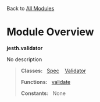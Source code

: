 Back to [All Modules](https://github.com/pyrustic/jesth/blob/master/docs/modules/README.md#readme)

# Module Overview

**jesth.validator**
 
No description

> **Classes:** &nbsp; [Spec](https://github.com/pyrustic/jesth/blob/master/docs/modules/content/jesth.validator/content/classes/Spec.md#class-spec) &nbsp;&nbsp; [Validator](https://github.com/pyrustic/jesth/blob/master/docs/modules/content/jesth.validator/content/classes/Validator.md#class-validator)
>
> **Functions:** &nbsp; [validate](https://github.com/pyrustic/jesth/blob/master/docs/modules/content/jesth.validator/content/functions.md#validate)
>
> **Constants:** &nbsp; None
